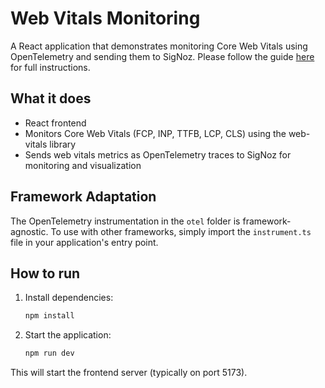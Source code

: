 # Web Vitals Monitoring

A React application that demonstrates monitoring Core Web Vitals using OpenTelemetry and sending them to SigNoz.
Please follow the guide [here](https://signoz.io/docs/frontend-monitoring/opentelemetry-web-vitals/) for full instructions.

## What it does

- React frontend
- Monitors Core Web Vitals (FCP, INP, TTFB, LCP, CLS) using the web-vitals library
- Sends web vitals metrics as OpenTelemetry traces to SigNoz for monitoring and visualization

## Framework Adaptation

The OpenTelemetry instrumentation in the `otel` folder is framework-agnostic. To use with other frameworks, simply import the `instrument.ts` file in your application's entry point.

## How to run

1. Install dependencies:
   ```bash
   npm install
   ```

2. Start the application:
   ```bash
   npm run dev
   ```

This will start the frontend server (typically on port 5173).
